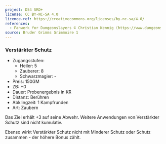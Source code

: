 ```yaml
---
project: DS4 SRD+
license: CC BY-NC-SA 4.0
licence-ref: https://creativecommons.org/licenses/by-nc-sa/4.0/
references: 
  - Fanwerk for Dungeonslayers © Christian Kennig (https://www.dungeonslayers.net/)
source: Bruder Grimms Grimmoire 1
---
```


### Verstärkter Schutz

- Zugangsstufen:
  - Heiler: 5
  - Zauberer: 8
  - Schwarzmagier: -
- Preis: 150GM
- ZB: +0
- Dauer: Probenergebnis in KR
- Distanz: Berühren
- Abklingzeit: 1 Kampfrunden
- Art: Zaubern

Das Ziel erhält +3 auf seine Abwehr. Weitere Anwendungen von Verstärkter Schutz sind nicht kumulativ.

Ebenso wirkt Verstärkter Schutz nicht mit Minderer Schutz oder Schutz zusammen - der höhere Bonus zählt.

